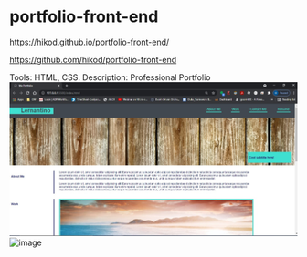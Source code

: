 # portfolio-front-end

https://hikod.github.io/portfolio-front-end/

https://github.com/hikod/portfolio-front-end

Tools: HTML, CSS.
Description: Professional Portfolio
![image](./Assets/img/portfolio.jpg)
![image](./Assets/img/portfolio1.jpg)

